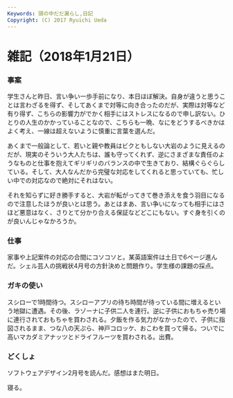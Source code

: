 ```yaml
---
Keywords: 頭の中だだ漏らし,日記
Copyright: (C) 2017 Ryuichi Ueda
---
```


# 雑記（2018年1月21日）

### 事案

学生さんと昨日、言い争い一歩手前になり、本日ほぼ解決。自身が違うと思うことは言わざるを得ず、そしてあくまで対等に向き合ったのだが、実際は対等など有り得ず、こちらの影響力がでかく相手にはストレスになるので申し訳ない。ひとりの人生のかかっていることなので、こちらも一晩、なにをどうするべきかはよく考え、一線は超えないように慎重に言葉を選んだ。

あくまで一般論として、若いと親や教員はビクともしない大岩のように見えるのだが、現実のそういう大人たちは、誰も守ってくれず、逆にさまざまな責任のようなものと仕事を抱えてギリギリのバランスの中で生きており、結構ぐらぐらしている。そして、大人なんだから完璧な対応をしてくれると思っていても、忙しい中での対応なので絶対にそれはない。

それを知らずに好き勝手すると、大岩が転がってきて巻き添えを食う羽目になるので注意したほうが良いとは思う。あとはまあ、言い争いになっても相手にはさほど悪意はなく、さりとて分かり合える保証などどこにもない。すぐ身を引くのが良いんじゃなかろうか。

### 仕事

家事や上記案件の対応の合間にコソコソと。某英語案件は土日で6ページ進んだ。シェル芸人の挑戦状4月号の方針決めと問題作り。学生様の課題の採点。

### ガキの使い

スシローで1時間待つ。スシローアプリの待ち時間が待っている間に増えるという地獄に遭遇。その後、ラゾーナに子供二人を連行。逆に子供におもちゃ売り場に連行されておもちゃを買わされる。夕飯を作る気力がなかったので、子供に指図されるまま、つな八の天ぷら、神戸コロッケ、おこわを買って帰る。ついでに高いマカダミアナッツとドライフルーツを買わされる。出費。

### どくしょ

ソフトウェアデザイン2月号を読んだ。感想はまた明日。


寝る。
